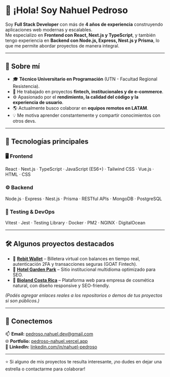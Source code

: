 # 👋 ¡Hola! Soy Nahuel Pedroso

Soy **Full Stack Developer** con más de **4 años de experiencia** construyendo aplicaciones web modernas y escalables.  
Me especializo en **Frontend con React, Next.js y TypeScript**, y también tengo experiencia en **Backend con Node.js, Express, Nest.js y Prisma**, lo que me permite abordar proyectos de manera integral.

---

## 🚀 Sobre mí

- 🎓 **Técnico Universitario en Programación** (UTN - Facultad Regional Resistencia).  
- 💼 He trabajado en proyectos **fintech, institucionales y de e-commerce**.  
- ⚙️ Apasionado por el **rendimiento, la calidad del código y la experiencia de usuario**.  
- 🌎 Actualmente busco colaborar en **equipos remotos en LATAM**.  
- 💡 Me motiva aprender constantemente y compartir conocimientos con otros devs.

---

## 🧠 Tecnologías principales

### 🖥️ Frontend
React · Next.js · TypeScript · JavaScript (ES6+) · Tailwind CSS · Vue.js · HTML · CSS  

### ⚙️ Backend
Node.js · Express · Nest.js · Prisma · RESTful APIs · MongoDB · PostgreSQL  

### 🧩 Testing & DevOps
Vitest · Jest · Testing Library · Docker · PM2 · NGINX · DigitalOcean  

---

## 🛠️ Algunos proyectos destacados

- 🏦 **[Rebit Wallet](#)** – Billetera virtual con balances en tiempo real, autenticación 2FA y transacciones seguras (GOAT Fintech).  
- 🏨 **[Hotel Garden Park](#)** – Sitio institucional multidioma optimizado para SEO.  
- 🌿 **[Bioland Costa Rica](#)** – Plataforma web para empresa de cosmética natural, con diseño responsive y SEO-friendly.  

*(Podés agregar enlaces reales a los repositorios o demos de tus proyectos si son públicos.)*

---

## 🤝 Conectemos

📫 **Email:** [pedroso.nahuel.dev@gmail.com](mailto:pedroso.nahuel.dev@gmail.com)  
🌐 **Portfolio:** [pedroso-nahuel.vercel.app](https://pedroso-nahuel.vercel.app)  
💼 **LinkedIn:** [linkedin.com/in/nahuel-pedroso](https://linkedin.com/in/nahuel-pedroso)  

---

⭐ Si alguno de mis proyectos te resulta interesante, ¡no dudes en dejar una estrella o contactarme para colaborar!

